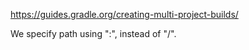 https://guides.gradle.org/creating-multi-project-builds/

We specify path using ":", instead of "/".